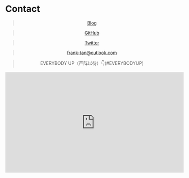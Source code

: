 
# Contact

<div align = "center">

> [Blog](https://blog.yanzhenyidai.com)

> [GitHub](https://github.com/yanzhenyidai)

> [Twitter](https://twitter.com/Frank57368000)

> [frank-tan@outlook.com](mailto:frank-tan@outlook.com)

> EVERYBODY UP（严阵以待）👇(#EVERYBODYUP)

<iframe id="EVERYBODYUP" width="560" height="315" src="https://yanzhenyidai.com/video/EVERYBODY_UP__Roll_Call.mp4" frameborder="0" allowfullscreen></iframe>

</div>

